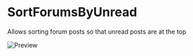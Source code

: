 # SortForumsByUnread

Allows sorting forum posts so that unread posts are at the top

![Preview](https://github.com/user-attachments/assets/f49808ea-c369-4ac4-ac83-a01986349c3e)
